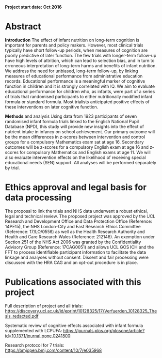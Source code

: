 **Project start date: Oct 2016**

# Abstract
**Introduction** The effect of infant nutrition on long-term cognition is important for parents and policy makers. However, most clinical trials typically have short follow-up periods, when measures of cognition are poorly predictive of later function. The few trials with longer-term follow-up have high levels of attrition, which can lead to selection bias, and in turn to erroneous interpretation of long-term harms and benefits of infant nutrition. We address the need for unbiased, long-term follow-up, by linking measures of educational performance from administrative education records. Educational performance is a meaningful marker of cognitive function in children and it is strongly correlated with IQ. We aim to evaluate educational performance for children who, as infants, were part of a series of trials that randomised participants to either nutritionally modified infant formula or standard formula. Most trialists anticipated positive effects of these interventions on later cognitive function.

**Methods** and analysis Using data from 1923 participants of seven randomised infant formula trials linked to the English National Pupil Database (NPD), this study will provide new insights into the effect of nutrient intake in infancy on school achievement. Our primary outcome will be the mean differences in z-scores between intervention and control groups for a compulsory Mathematics exam sat at age 16. Secondary outcomes will be z-scores for a compulsory English exam at age 16 and z-scores for compulsory Mathematics and English exams at age 11. We will also evaluate intervention effects on the likelihood of receiving special educational needs (SEN) support. All analyses will be performed separately by trial.

# Ethics approval and legal basis for data processing
The proposal to link the trials and NHS data underwent a robust ethical, legal and technical review. The proposed project was approved by the UCL Research and Development Office and Data Protection Office (Reference: 14PE15), the NHS London-City and East Research Ethics Committee (Reference: 17/LO/0556) as well as the Health Research Authority and Health and Care Research Wales (Reference: 212148). An exemption under Section 251 of the NHS Act 2006 was granted by the Confidentiality Advisory Group (Reference: 17CAG0051) and allows UCL GOS ICH and the FFT to process identifiable participant information to facilitate the data linkage and analyses without consent. Dissent and fair processing were discussed with the HRA CAG and an opt-out procedure is in place.


# Publications associated with this project

Full description of project and all trials: https://discovery.ucl.ac.uk/id/eprint/10128325/17/Verfuerden_10128325_Thesis_redacted.pdf

Systematic review of cognitive effects associated with infant formula supplemented with LCPUFA: https://journals.plos.org/plosone/article?id=10.1371/journal.pone.0241800

Research protocol for 7 trials: https://bmjopen.bmj.com/content/10/7/e035968
